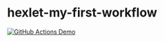 # hexlet-my-first-workflow

[![GitHub Actions Demo](https://github.com/Serjio89/hexlet-my-first-workflow/workflows/Build%20and%20Test/badge.svg)](https://github.com/Serjio89/hexlet-my-first-workflow/actions)
